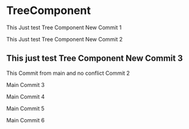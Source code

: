 # TreeComponent


This Just test Tree Component New Commit 1

This Just test Tree Component New Commit 2

This just test Tree Component New Commit 3
------

This Commit from main and no conflict Commit 2

Main Commit 3

Main Commit 4

Main Commit 5

Main Commit 6